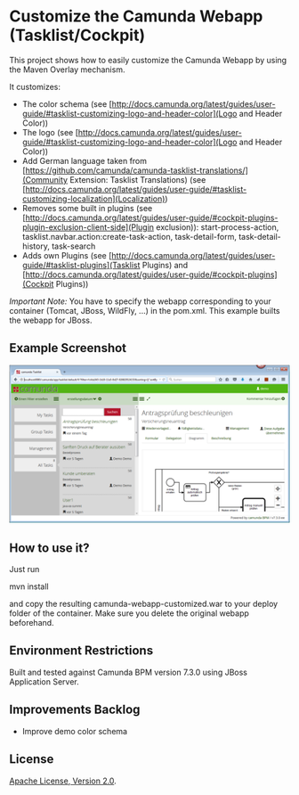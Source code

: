 Customize the Camunda Webapp (Tasklist/Cockpit)
=========================

This project shows how to easily customize the Camunda Webapp by using the Maven Overlay mechanism.

It customizes:

* The color schema (see [http://docs.camunda.org/latest/guides/user-guide/#tasklist-customizing-logo-and-header-color](Logo and Header Color))
* The logo (see [http://docs.camunda.org/latest/guides/user-guide/#tasklist-customizing-logo-and-header-color](Logo and Header Color))
* Add German language taken from [https://github.com/camunda/camunda-tasklist-translations/](Community Extension: Tasklist Translations) (see [http://docs.camunda.org/latest/guides/user-guide/#tasklist-customizing-localization](Localization))
* Removes some built in plugins (see [http://docs.camunda.org/latest/guides/user-guide/#cockpit-plugins-plugin-exclusion-client-side](Plugin exclusion)): start-process-action, tasklist.navbar.action:create-task-action, task-detail-form, task-detail-history, task-search
* Adds own Plugins (see [http://docs.camunda.org/latest/guides/user-guide/#tasklist-plugins](Tasklist Plugins) and [http://docs.camunda.org/latest/guides/user-guide/#cockpit-plugins](Cockpit Plugins))

*Important Note:* You have to specify the webapp corresponding to your container (Tomcat, JBoss, WildFly, ...) in the pom.xml. This example builts the webapp for JBoss.

Example Screenshot
----------------------------

![Screenshot](screenshot.png)

How to use it?
--------------

Just run

 mvn install


and copy the resulting camunda-webapp-customized.war to your deploy folder of the container. Make sure you delete the original webapp beforehand.


Environment Restrictions
------------------------

Built and tested against Camunda BPM version 7.3.0 using JBoss Application Server.


Improvements Backlog
--------------------

* Improve demo color schema

License
-------

[Apache License, Version 2.0](http://www.apache.org/licenses/LICENSE-2.0).
